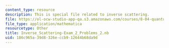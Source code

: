 ```yaml
---
content_type: resource
description: This is special file related to inverse scattering.
file: https://ol-ocw-studio-app-qa.s3.amazonaws.com/courses/8-04-quantum-physics-i-spring-2013/186c965a39d8326eccb912644b68da9d_Inverse_Scattering-Exam_2_Problems_2.nb
file_type: application/mathematica
resourcetype: Other
title: Inverse_Scattering-Exam_2_Problems_2.nb
uid: 186c965a-39d8-326e-ccb9-12644b68da9d
---
```

